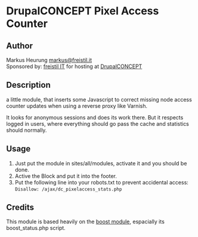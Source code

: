 # DrupalCONCEPT Pixel Access Counter

## Author

Markus Heurung <markus@freistil.it>  
Sponsored by: [freistil IT](http://freistil.it) for hosting at [DrupalCONCEPT](http://www.drupalconcept.com)

## Description

a little module, that inserts some Javascript to correct missing node access counter updates
when using a reverse proxy like Varnish.

It looks for anonymous sessions and does its work there. But it respects logged in users, where everything should go pass the cache and statistics should
normally.

## Usage

1. Just put the module in sites/all/modules, activate it and you should be done.
2. Active the Block and put it into the footer. 
3. Put the following line into your robots.txt to prevent accidental access:  
`Disallow: /ajax/dc_pixelaccess_stats.php`

## Credits

This module is based heavily on the [boost module](http://drupal.org/project/boost), 
espacially its boost_status.php script.